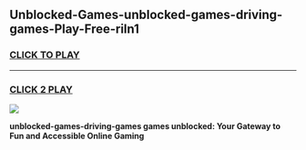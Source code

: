 
## Unblocked-Games-unblocked-games-driving-games-Play-Free-riln1
<h3>
<a href="https://premium76.site?title=unblocked-games-driving-games&ref=24M">CLICK TO PLAY</a></h3>
<hr>

<h3>
<a href="https://premium76.site?title=unblocked-games-driving-games&ref=24M">CLICK 2 PLAY</a>
  
</h3>

<a href="https://premium76.site?title=unblocked-games-driving-games&ref=24M"><img src="https://clearcache.store/games.png"></a>


**unblocked-games-driving-games games unblocked: Your Gateway to Fun and Accessible Online Gaming**

